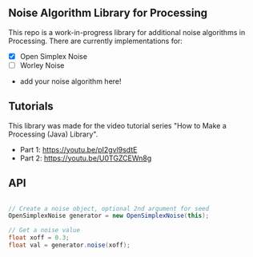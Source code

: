 ## Noise Algorithm Library for Processing

This repo is a work-in-progress library for additional noise algorithms in Processing. There are currently implementations for:

* [x] Open Simplex Noise
* [ ] Worley Noise
* add your noise algorithm here!

## Tutorials

This library was made for the video tutorial series "How to Make a Processing (Java) Library".

* Part 1: https://youtu.be/pI2gvl9sdtE
* Part 2: https://youtu.be/U0TGZCEWn8g

## API

```java

// Create a noise object, optional 2nd argument for seed
OpenSimplexNoise generator = new OpenSimplexNoise(this);

// Get a noise value
float xoff = 0.3;
float val = generator.noise(xoff);
```

